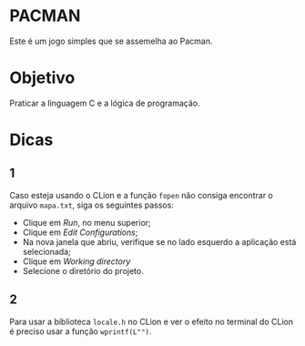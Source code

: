 # PACMAN
Este é um jogo simples que se assemelha ao Pacman.

# Objetivo
Praticar a linguagem C e a lógica de programação.

# Dicas
## 1
Caso esteja usando o CLion e a função `fopen` não consiga encontrar o arquivo `mapa.txt`, siga os seguintes passos:
- Clique em *Run*, no menu superior;
- Clique em *Edit Configurations*;
- Na nova janela que abriu, verifique se no lado esquerdo a aplicação está selecionada;
- Clique em *Working directory*
- Selecione o diretório do projeto.

## 2
Para usar a biblioteca `locale.h` no CLion e ver o efeito no terminal do CLion é preciso usar a função `wprintf(L"")`.